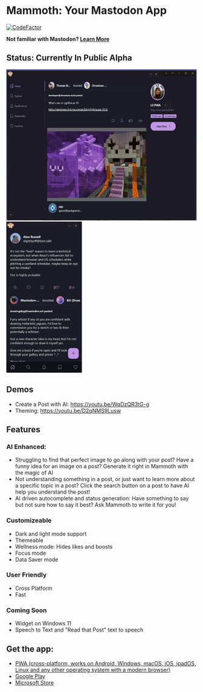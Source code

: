 # Mammoth: Your Mastodon App

[![CodeFactor](https://www.codefactor.io/repository/github/jgw96/mammoth-app/badge)](https://www.codefactor.io/repository/github/jgw96/mammoth-app)

**Not familiar with Mastodon? [Learn More](https://joinmastodon.org/)**

## Status: Currently In Public Alpha

<div>
  <img height="400px" src="/public/assets/screenshots/new/desktop.png" />
  <img height="400px" src="/public/assets/screenshots/new/mobile-one.png" />
</div>

## Demos
- Create a Post with AI: https://youtu.be/WqDzQR3tG-g
- Theming: https://youtu.be/D2qNMS9Lusw

## Features

### AI Enhanced:
- Struggling to find that perfect image to go along with your post? Have a funny idea for an image on a post? Generate it right in Mammoth with the magic of AI
- Not understanding something in a post, or just want to learn more about a specific topic in a post? Click the search button on a post to have AI help you understand the post!
- AI driven autocomplete and status generation: Have something to say but not sure how to say it best? Ask Mammoth to write it for you!

### Customizeable
- Dark and light mode support
- Themeable
- Wellness mode: Hides likes and boosts
- Focus mode
- Data Saver mode

### User Friendly
- Cross Platform
- Fast

### Coming Soon
- Widget on Windows 11
- Speech to Text and "Read that Post" text to speech

## Get the app:

- [PWA (cross-platform, works on Android, Windows, macOS, iOS, ipadOS, Linux and any other operating system with a modern browser)](https://wonderful-glacier-07b022d1e.2.azurestaticapps.net/home)
- [Google Play](https://play.google.com/store/apps/details?id=com.mammoth.pwa)
- [Microsoft Store](https://www.microsoft.com/store/apps/9NRFT6SLGBMK)



